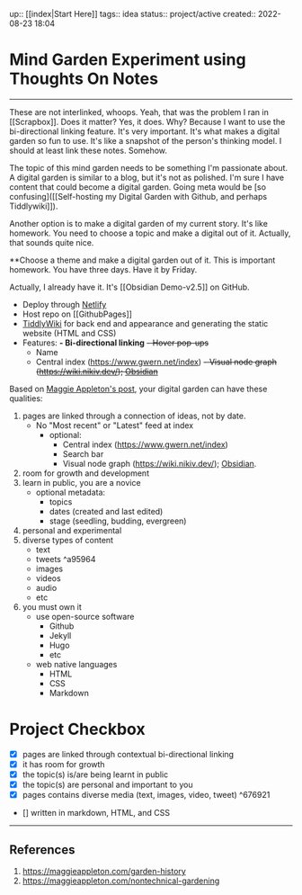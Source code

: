 up:: [[index|Start Here]]
tags:: idea 
status:: project/active 
created:: 2022-08-23 18:04
# Mind Garden Experiment using Thoughts On Notes

---

These are not interlinked, whoops. Yeah, that was the problem I ran in [[Scrapbox]]. Does it matter? Yes, it does. Why? Because I want to use the bi-directional linking feature. It's very important. It's what makes a digital garden so fun to use. It's like a snapshot of the person's thinking model. I should at least link these notes. Somehow.

The topic of this mind garden needs to be something I'm passionate about. A digital garden is similar to a blog, but it's not as polished. I'm sure I have content that could become a digital garden. Going meta would be [so confusing]([[Self-hosting my Digital Garden with Github, and perhaps Tiddlywiki]]).

Another option is to make a digital garden of my current story. It's like homework. You need to choose a topic and make a digital out of it. Actually, that sounds quite nice.

**Choose a theme and make a digital garden out of it. This is important homework. You have three days. Have it by Friday.

Actually, I already have it. It's [[Obsidian Demo-v2.5]] on GitHub.
- Deploy through [Netlify](https://www.netlify.com/)
- Host repo on [[GithubPages]]
- [TiddlyWiki](https://tiddlywiki.com/#GettingStarted) for back end and appearance and generating the static website (HTML and CSS)
- Features:
	**- Bi-directional linking**
	~~- Hover pop-ups~~
	- Name
	- Central index (https://www.gwern.net/index)
	~~- Visual node graph (https://wiki.nikiv.dev/); [Obsidian](https://twitter.com/obsdmd)~~

Based on [Maggie Appleton's post](https://maggieappleton.com/garden-history), your digital garden can have these qualities:
1. pages are linked through a connection of ideas, not by date.
	- No "Most recent" or "Latest" feed at index
		- optional:
			- Central index (https://www.gwern.net/index)
			- Search bar
			- Visual node graph (https://wiki.nikiv.dev/); [Obsidian](https://twitter.com/obsdmd).
2. room for growth and development
3. learn in public, you are a novice
	- optional metadata:
		- topics
		- dates (created and last edited)
		- stage (seedling, budding, evergreen)
4. personal and experimental
5. diverse types of content
	- text
	- tweets ^a95964
	- images
	- videos
	- audio
	- etc
6. you must own it
	- use open-source software
		- Github
		- Jekyll
		- Hugo
		- etc
	- web native languages
		- HTML
		- CSS
		- Markdown

# Project Checkbox
- [x] pages are linked through contextual bi-directional linking
- [x] it has room for growth
- [x] the topic(s) is/are being learnt in public
- [x] the topic(s) are personal and important to you
- [x] pages contains diverse media (text, images, video, tweet) ^676921
- [] written in markdown, HTML, and CSS

---

## References
1. https://maggieappleton.com/garden-history
2. https://maggieappleton.com/nontechnical-gardening